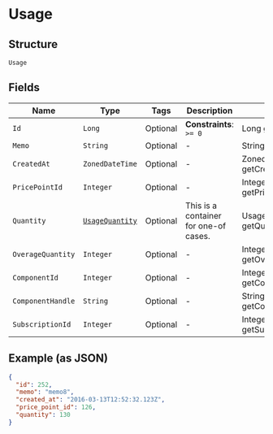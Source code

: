 
# Usage

## Structure

`Usage`

## Fields

| Name | Type | Tags | Description | Getter | Setter |
|  --- | --- | --- | --- | --- | --- |
| `Id` | `Long` | Optional | **Constraints**: `>= 0` | Long getId() | setId(Long id) |
| `Memo` | `String` | Optional | - | String getMemo() | setMemo(String memo) |
| `CreatedAt` | `ZonedDateTime` | Optional | - | ZonedDateTime getCreatedAt() | setCreatedAt(ZonedDateTime createdAt) |
| `PricePointId` | `Integer` | Optional | - | Integer getPricePointId() | setPricePointId(Integer pricePointId) |
| `Quantity` | [`UsageQuantity`](../../doc/models/containers/usage-quantity.md) | Optional | This is a container for one-of cases. | UsageQuantity getQuantity() | setQuantity(UsageQuantity quantity) |
| `OverageQuantity` | `Integer` | Optional | - | Integer getOverageQuantity() | setOverageQuantity(Integer overageQuantity) |
| `ComponentId` | `Integer` | Optional | - | Integer getComponentId() | setComponentId(Integer componentId) |
| `ComponentHandle` | `String` | Optional | - | String getComponentHandle() | setComponentHandle(String componentHandle) |
| `SubscriptionId` | `Integer` | Optional | - | Integer getSubscriptionId() | setSubscriptionId(Integer subscriptionId) |

## Example (as JSON)

```json
{
  "id": 252,
  "memo": "memo8",
  "created_at": "2016-03-13T12:52:32.123Z",
  "price_point_id": 126,
  "quantity": 130
}
```

